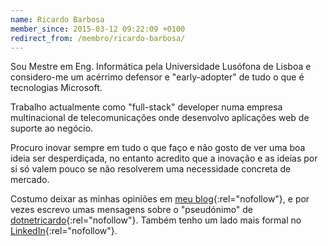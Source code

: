 ```yaml
---
name: Ricardo Barbosa
member_since: 2015-03-12 09:22:09 +0100
redirect_from: /membro/ricardo-barbosa/
---
```

Sou Mestre em Eng. Informática pela Universidade Lusófona de Lisboa e considero-me um acérrimo defensor e "early-adopter" de tudo o que é tecnologias Microsoft.

Trabalho actualmente como "full-stack" developer numa empresa multinacional de telecomunicações onde desenvolvo aplicações web de suporte ao negócio.

Procuro inovar sempre em tudo o que faço e não gosto de ver uma boa ideia ser desperdiçada, no entanto acredito que a inovação e as ideias por si só valem pouco se não resolverem uma necessidade concreta de mercado.

Costumo deixar as minhas opiniões em [meu blog](https://dotnetricardo.wordpress.com){:rel="nofollow"}, e por vezes escrevo umas mensagens sobre o "pseudónimo" de [dotnetricardo](https://twitter.com/dotnetricardo){:rel="nofollow"}. Também tenho um lado mais formal no [LinkedIn](https://www.linkedin.com/in/ricardo-barbosa-291b6118){:rel="nofollow"}.
